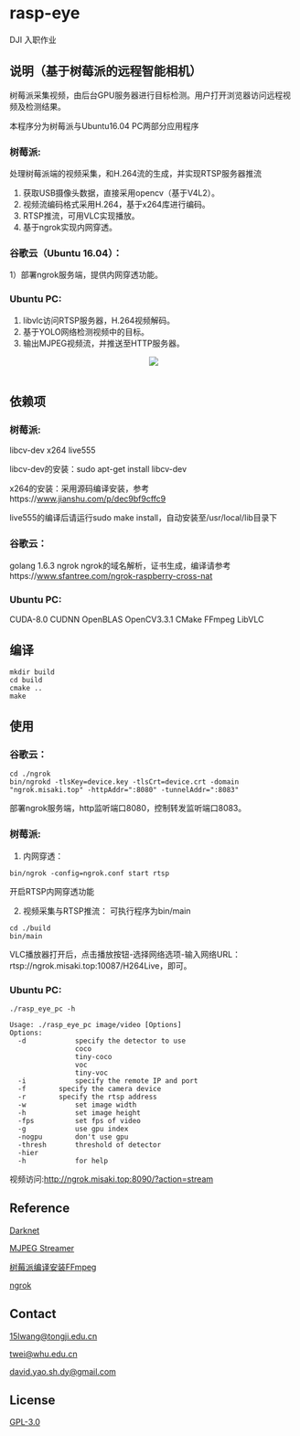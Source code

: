# rasp-eye
DJI 入职作业

## 说明（基于树莓派的远程智能相机）
树莓派采集视频，由后台GPU服务器进行目标检测。用户打开浏览器访问远程视频及检测结果。

本程序分为树莓派与Ubuntu16.04 PC两部分应用程序

### 树莓派:
处理树莓派端的视频采集，和H.264流的生成，并实现RTSP服务器推流
1) 获取USB摄像头数据，直接采用opencv（基于V4L2）。
2) 视频流编码格式采用H.264，基于x264库进行编码。
3) RTSP推流，可用VLC实现播放。
4) 基于ngrok实现内网穿透。

### 谷歌云（Ubuntu 16.04）：
1）部署ngrok服务端，提供内网穿透功能。

### Ubuntu PC:
1) libvlc访问RTSP服务器，H.264视频解码。
2) 基于YOLO网络检测视频中的目标。
3) 输出MJPEG视频流，并推送至HTTP服务器。
<div align="center">
  <img src="https://github.com/w111liang222/rasp-eye/blob/master/images/flowchart.jpg"><br><br>
</div>



## 依赖项
### 树莓派:
libcv-dev x264 live555

libcv-dev的安装：sudo apt-get install libcv-dev

x264的安装：采用源码编译安装，参考https://www.jianshu.com/p/dec9bf9cffc9

live555的编译后请运行sudo make install，自动安装至/usr/local/lib目录下

### 谷歌云：
golang 1.6.3 ngrok
ngrok的域名解析，证书生成，编译请参考https://www.sfantree.com/ngrok-raspberry-cross-nat

### Ubuntu PC:
CUDA-8.0 CUDNN OpenBLAS OpenCV3.3.1 CMake FFmpeg LibVLC

## 编译
```shell
mkdir build
cd build
cmake ..
make
```

## 使用
### 谷歌云：
```shell
cd ./ngrok
bin/ngrokd -tlsKey=device.key -tlsCrt=device.crt -domain "ngrok.misaki.top" -httpAddr=":8080" -tunnelAddr=":8083"
```
部署ngrok服务端，http监听端口8080，控制转发监听端口8083。

### 树莓派:
1) 内网穿透：
```shell
bin/ngrok -config=ngrok.conf start rtsp
```
开启RTSP内网穿透功能

2) 视频采集与RTSP推流：
可执行程序为bin/main
```shell
cd ./build
bin/main
```
VLC播放器打开后，点击播放按钮-选择网络选项-输入网络URL：rtsp://ngrok.misaki.top:10087/H264Live，即可。

### Ubuntu PC:
```shell
./rasp_eye_pc -h

Usage: ./rasp_eye_pc image/video [Options]
Options:
  -d            specify the detector to use
                coco
                tiny-coco
                voc
                tiny-voc
  -i            specify the remote IP and port
  -f 		specify the camera device
  -r		specify the rtsp address
  -w            set image width
  -h            set image height
  -fps          set fps of video
  -g            use gpu index
  -nogpu        don't use gpu
  -thresh       threshold of detector
  -hier
  -h            for help

```
视频访问:http://ngrok.misaki.top:8090/?action=stream

## Reference
[Darknet](https://pjreddie.com/darknet/)

[MJPEG Streamer](https://github.com/jacksonliam/mjpg-streamer)

[树莓派编译安装FFmpeg](https://www.jianshu.com/p/dec9bf9cffc9)

[ngrok](https://github.com/inconshreveable/ngrok.git)

## Contact
15lwang@tongji.edu.cn

twei@whu.edu.cn

david.yao.sh.dy@gmail.com

## License
[GPL-3.0](LICENSE)
